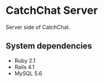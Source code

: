 # CatchChat Server

Server side of CatchChat.

## System dependencies

* Ruby 2.1
* Rails 4.1
* MySQL 5.6
